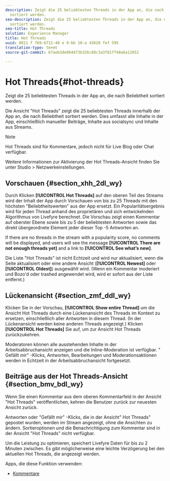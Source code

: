 ```yaml
---
description: Zeigt die 25 beliebtesten Threads in der App an, die nach Beliebtheit
  sortiert werden.
seo-description: Zeigt die 25 beliebtesten Threads in der App an, die nach Beliebtheit
  sortiert werden.
seo-title: Hot Threads
solution: Experience Manager
title: Hot Threads
uuid: 0011 f 769-6712-48 e 9-bb 10-a 43610 fef 595
translation-type: tm+mt
source-git-commit: 67aeb3de964473b326c88c3a3f81ff48a6a12652

---
```



# Hot Threads{#hot-threads}

Zeigt die 25 beliebtesten Threads in der App an, die nach Beliebtheit sortiert werden.

Die Ansicht "Hot Threads" zeigt die 25 beliebtesten Threads innerhalb der App an, die nach Beliebtheit sortiert werden. Dies umfasst alle Inhalte in der App, einschließlich manueller Beiträge, Inhalte aus socialsync und Inhalte aus Streams.

>[!NOTE]
>
>Hot Threads sind für Kommentare, jedoch nicht für Live Blog oder Chat verfügbar.

Weitere Informationen zur Aktivierung der Hot Threads-Ansicht finden Sie unter Studio > Netzwerkeinstellungen.

## Vorschauen {#section_xhh_2dl_wy}

Durch Klicken **[!UICONTROL Hot Threads]** auf den oberen Teil des Streams wird der Inhalt der App durch Vorschauen von bis zu 25 Threads mit den höchsten "Beliebtheitswerten" aus der App ersetzt. Ein Popularitätsergebnis wird für jeden Thread anhand des proprietären und sich entwickelnden Algorithmus von Livefyre berechnet. Die Vorschau zeigt einen Kommentar auf oberster Ebene sowie bis zu 5 der beliebtesten Antworten sowie das direkt übergeordnete Element jeder dieser Top -5 Antworten an.

If there are no threads in the stream with a popularity score, no comments will be displayed, and users will see the message **[!UICONTROL There are not enough threads yet]** and a link to **[!UICONTROL See what’s new]**.

Die Liste "Hot Threads" ist nicht Echtzeit und wird nur aktualisiert, wenn die Seite aktualisiert oder eine andere Ansicht (**[!UICONTROL Newest]** oder **[!UICONTROL Oldest]**) ausgewählt wird. (Wenn ein Kommentar moderiert und Bozo'd oder trashed angewendet wird, wird er sofort aus der Liste entfernt.)

## Lückenansicht {#section_zmf_ddl_wy}

Klicken Sie in der Vorschau, **[!UICONTROL Show entire Thread]** um die Ansicht Hot Threads durch eine Lückenansicht des Threads im Kontext zu ersetzen, einschließlich aller Antworten in diesem Thread. (In der Lückenansicht werden keine anderen Threads angezeigt.) Klicken **[!UICONTROL Hot Threads]** Sie auf, um zur Ansicht Hot Threads zurückzukehren.

Moderatoren können alle ausstehenden Inhalte in der Arbeitsabbruchansicht anzeigen und die Inline-Moderation ist verfügbar. " Gefällt mir" -Klicks, Antworten, Bearbeitungen und Moderationsaktionen werden in Echtzeit in der Arbeitsabbruchansicht fortgesetzt.

## Beiträge aus der Hot Threads-Ansicht {#section_bmv_bdl_wy}

Wenn Sie einen Kommentar aus dem oberen Kommentarfeld in der Ansicht "Hot Threads" veröffentlichen, kehren die Benutzer zurück zur neuesten Ansicht zurück.

Antworten oder "Gefällt mir" -Klicks, die in der Ansicht" Hot Threads" gepostet wurden, werden im Stream angezeigt, ohne die Ansichten zu ändern. Sortieroptionen und die Benachrichtigung zum Kommentar sind in der Ansicht "Hot Threads" nicht verfügbar.

Um die Leistung zu optimieren, speichert Livefyre Daten für bis zu 2 Minuten zwischen. Es gibt möglicherweise eine leichte Verzögerung bei den aktuellen Hot Threads, die angezeigt werden.



Apps, die diese Funktion verwenden:

* [Kommentare](/help/using/c-about-apps/c-comments/c-comments.md)

